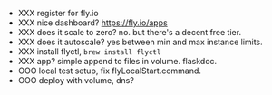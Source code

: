 - XXX register for fly.io
- XXX nice dashboard? https://fly.io/apps
- XXX does it scale to zero? no. but there's a decent free tier.
- XXX does it autoscale? yes between min and max instance limits.
- XXX install flyctl, `brew install flyctl`
- XXX app? simple append to files in volume. flaskdoc.
- OOO local test setup, fix flyLocalStart.command.
- OOO deploy with volume, dns?